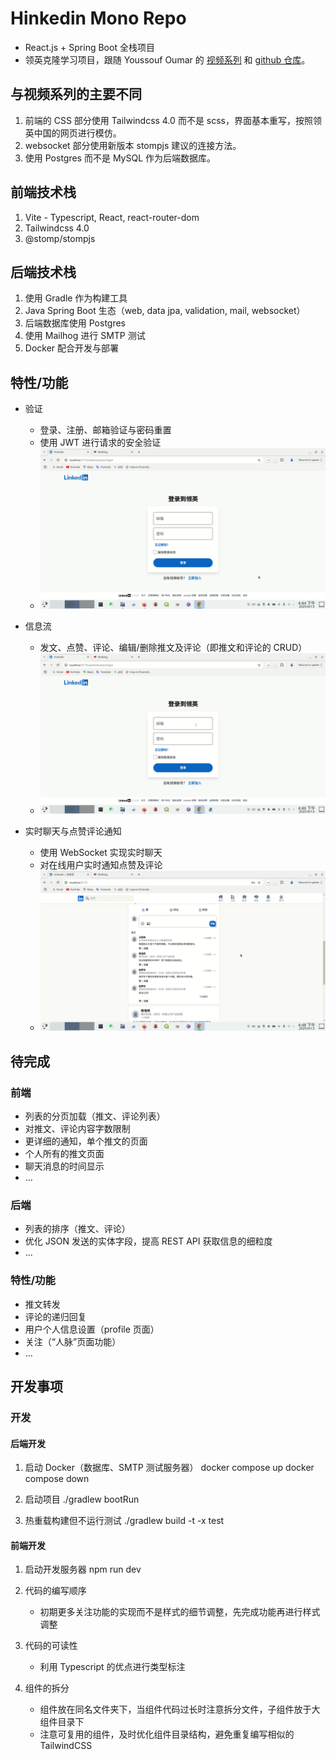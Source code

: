 # Hinkedin Mono Repo

- React.js + Spring Boot 全栈项目
- 领英克隆学习项目，跟随 Youssouf Oumar 的 [视频系列](https://www.youtube.com/watch?v=sO_gvRyYkek&list=PLQRe1t1nMu7C_1wTzEIaC-uDntizskmXs) 和 [github 仓库](https://github.com/yousoumar/linkedin)。

## 与视频系列的主要不同

1. 前端的 CSS 部分使用 Tailwindcss 4.0 而不是 scss，界面基本重写，按照领英中国的网页进行模仿。
2. websocket 部分使用新版本 stompjs 建议的连接方法。
3. 使用 Postgres 而不是 MySQL 作为后端数据库。

## 前端技术栈

1. Vite - Typescript, React, react-router-dom
2. Tailwindcss 4.0
3. @stomp/stompjs

## 后端技术栈

1. 使用 Gradle 作为构建工具
2. Java Spring Boot 生态（web, data jpa, validation, mail, websocket）
3. 后端数据库使用 Postgres
4. 使用 Mailhog 进行 SMTP 测试
5. Docker 配合开发与部署

## 特性/功能

- 验证
  - 登录、注册、邮箱验证与密码重置
  - 使用 JWT 进行请求的安全验证
  - ![s1](./screenshots/1.gif)

- 信息流
  - 发文、点赞、评论、编辑/删除推文及评论（即推文和评论的 CRUD）
  - ![s2](./screenshots/2.gif)

- 实时聊天与点赞评论通知
  - 使用 WebSocket 实现实时聊天
  - 对在线用户实时通知点赞及评论
  - ![s3](./screenshots/3.gif)

## 待完成

### 前端

- 列表的分页加载（推文、评论列表）
- 对推文、评论内容字数限制
- 更详细的通知，单个推文的页面
- 个人所有的推文页面
- 聊天消息的时间显示
- ...

### 后端

- 列表的排序（推文、评论）
- 优化 JSON 发送的实体字段，提高 REST API 获取信息的细粒度
- ...

### 特性/功能

- 推文转发
- 评论的递归回复
- 用户个人信息设置（profile 页面）
- 关注（“人脉”页面功能）
- ...

## 开发事项

### 开发

#### 后端开发

1. 启动 Docker（数据库、SMTP 测试服务器）
   docker compose up
   docker compose down

2. 启动项目
   ./gradlew bootRun

3. 热重载构建但不运行测试
   ./gradlew build -t -x test

#### 前端开发

1. 启动开发服务器
   npm run dev

2. 代码的编写顺序
   - 初期更多关注功能的实现而不是样式的细节调整，先完成功能再进行样式调整

3. 代码的可读性
   - 利用 Typescript 的优点进行类型标注

4. 组件的拆分
   - 组件放在同名文件夹下，当组件代码过长时注意拆分文件，子组件放于大组件目录下
   - 注意可复用的组件，及时优化组件目录结构，避免重复编写相似的 TailwindCSS
